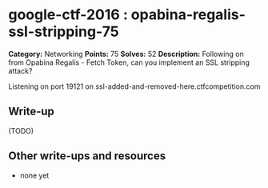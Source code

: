 # google-ctf-2016 : opabina-regalis-ssl-stripping-75

**Category:** Networking
**Points:** 75
**Solves:** 52
**Description:**
Following on from Opabina Regalis - Fetch Token, can you implement an SSL stripping attack?

Listening on port 19121 on ssl-added-and-removed-here.ctfcompetition.com


## Write-up

(TODO)

## Other write-ups and resources

* none yet
